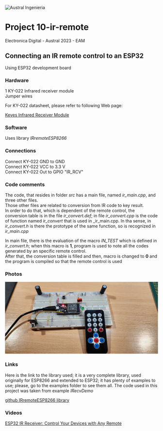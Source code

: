 

![Austral Ingenieria](https://encrypted-tbn0.gstatic.com/images?q=tbn%3AANd9GcQooGo7vQn4t9-6Bt46qZF-UY4_QFpYOeh7kVWzwpr_lbLr5wka)


#   Project 10-ir-remote

  Electronica Digital - Austral 2023 - EAM

##  Connecting an IR remote control to an ESP32

  Using ESP32 development board

### Hardware

  1 KY-022 Infrared receiver module  
  Jumper wires  

 For KY-022 datasheet, please refer to following Web page:  

 [Keyes Infrared Receiver Module](http://eprints.polsri.ac.id/4641/12/Keyes%20-%20Infrared%20Receiver%20Module%20.pdf)

### Software

  Uses library _IRremoteESP8266_

###  Connections

  Connect KY-022 GND to GND  
  Connect KY-022 VCC to 3.3 V  
  Connect KY-022 Out to GPIO "IR_RCV"  

###  Code comments

  The code, that resides in folder _src_ has a main file, named _ir_main.cpp_, and three other files.  
  Those other files are related to conversion from IR code to key result.   
  In order to do that, which is dependent of the remote control, the conversion table is in the file _ir_convert.def_; in file _ir_convert.cpp_ is the code of function named _ir_convert_ that is used in _ir_main.cpp. In tha sense, in _ir_convert.h_ is there the prototype of the same function, so is recognized in _ir_main.cpp_  

  In main file, there is the evaluation of the macro _IN_TEST_ which is defined in _ir_convert.h_; when this macro is **1**, program is used to note all the codes generated by an specific remote control.  
  After that, the conversion table is filled and then, macro is changed to **0** and  the program is compiled so that the remote control is used  

### Photos

![IR remote With ESP32](ir-circuit.jpg)  
    

###  Links

  Here is the link to the library used; it is a very complete library, used originally for ESP8266 and extended to ESP32; it has plenty of examples to use; please, go to the examples folder to see them all. The code used in this project was taken from example _IRecvDemo_

 [github IRremoteESP8266 library](https://github.com/crankyoldgit/IRremoteESP8266)  

### Videos

 [ESP32 IR Receiver: Control Your Devices with Any Remote](https://www.youtube.com/watch?v=cO1zmqijjkA)  

